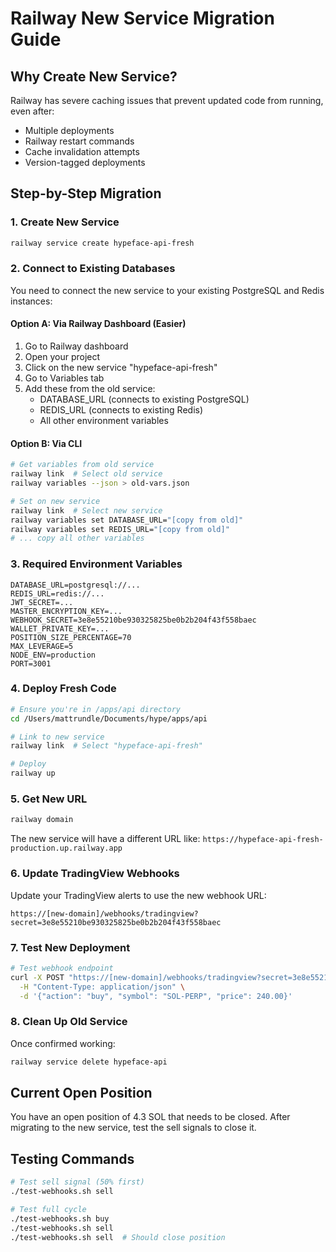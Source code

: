 # Railway New Service Migration Guide

## Why Create New Service?
Railway has severe caching issues that prevent updated code from running, even after:
- Multiple deployments
- Railway restart commands
- Cache invalidation attempts
- Version-tagged deployments

## Step-by-Step Migration

### 1. Create New Service
```bash
railway service create hypeface-api-fresh
```

### 2. Connect to Existing Databases
You need to connect the new service to your existing PostgreSQL and Redis instances:

#### Option A: Via Railway Dashboard (Easier)
1. Go to Railway dashboard
2. Open your project
3. Click on the new service "hypeface-api-fresh"
4. Go to Variables tab
5. Add these from the old service:
   - DATABASE_URL (connects to existing PostgreSQL)
   - REDIS_URL (connects to existing Redis)
   - All other environment variables

#### Option B: Via CLI
```bash
# Get variables from old service
railway link  # Select old service
railway variables --json > old-vars.json

# Set on new service
railway link  # Select new service
railway variables set DATABASE_URL="[copy from old]"
railway variables set REDIS_URL="[copy from old]"
# ... copy all other variables
```

### 3. Required Environment Variables
```
DATABASE_URL=postgresql://...
REDIS_URL=redis://...
JWT_SECRET=...
MASTER_ENCRYPTION_KEY=...
WEBHOOK_SECRET=3e8e55210be930325825be0b2b204f43f558baec
WALLET_PRIVATE_KEY=...
POSITION_SIZE_PERCENTAGE=70
MAX_LEVERAGE=5
NODE_ENV=production
PORT=3001
```

### 4. Deploy Fresh Code
```bash
# Ensure you're in /apps/api directory
cd /Users/mattrundle/Documents/hype/apps/api

# Link to new service
railway link  # Select "hypeface-api-fresh"

# Deploy
railway up
```

### 5. Get New URL
```bash
railway domain
```
The new service will have a different URL like:
`https://hypeface-api-fresh-production.up.railway.app`

### 6. Update TradingView Webhooks
Update your TradingView alerts to use the new webhook URL:
```
https://[new-domain]/webhooks/tradingview?secret=3e8e55210be930325825be0b2b204f43f558baec
```

### 7. Test New Deployment
```bash
# Test webhook endpoint
curl -X POST "https://[new-domain]/webhooks/tradingview?secret=3e8e55210be930325825be0b2b204f43f558baec" \
  -H "Content-Type: application/json" \
  -d '{"action": "buy", "symbol": "SOL-PERP", "price": 240.00}'
```

### 8. Clean Up Old Service
Once confirmed working:
```bash
railway service delete hypeface-api
```

## Current Open Position
You have an open position of 4.3 SOL that needs to be closed. After migrating to the new service, test the sell signals to close it.

## Testing Commands
```bash
# Test sell signal (50% first)
./test-webhooks.sh sell

# Test full cycle
./test-webhooks.sh buy
./test-webhooks.sh sell
./test-webhooks.sh sell  # Should close position
```